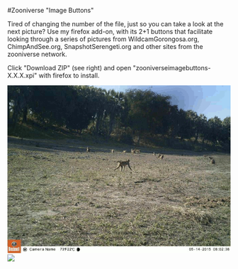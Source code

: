 #Zooniverse "Image Buttons"

Tired of changing the number of the file, just so you can take a look at the next picture?
Use my firefox add-on, with its 2+1 buttons that facilitate looking through a series of pictures from WildcamGorongosa.org, ChimpAndSee.org, SnapshotSerengeti.org and other sites from the zooniverse network.

Click "Download ZIP" (see right) and open "zooniverseimagebuttons-X.X.X.xpi" with firefox to install.

![](data/21484_1000_E76_Season%203_Set%202_EK001003-05.gif?raw=true)
![](data/zoo3.gif?raw=true)
